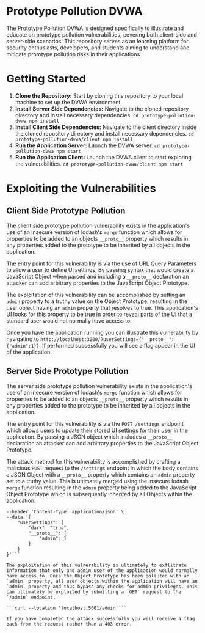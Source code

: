 # Prototype Pollution DVWA
The Prototype Pollution DVWA is designed specifically to illustrate and educate on prototype pollution vulnerabilities, covering both client-side and server-side scenarios. This repository serves as an learning platform for security enthusiasts, developers, and students aiming to understand and mitigate prototype pollution risks in their applications.

# Getting Started
1. **Clone the Repository:** Start by cloning this repository to your local machine to set up the DVWA environment.
2. **Install Server Side Dependencies:** Navigate to the cloned repository directory and install necessary dependencies. ```cd prototype-pollution-dvwa
npm install```
3. **Install Client Side Dependencies:** Navigate to the client directory inside the cloned repository directory and install necessary dependencies. ```cd prototype-pollution-dvwa/client
npm install```
4. **Run the Application Server:** Launch the DVWA server. ```cd prototype-pollution-dvwa
npm start```
5. **Run the Application Client:** Launch the DVWA client to start exploring the vulnerabilities. ```cd prototype-pollution-dvwa/client
npm start```

# Exploiting the Vulnerabilities
## Client Side Prototype Pollution
The client side prototype pollution vulnerability exists in the application's use of an insecure version of lodash's `merge` function which allows for properties to be added to an objects `__proto__` property which results in any properties added to the prototype to be inherited by all objects in the application.

The entry point for this vulnerability is via the use of URL Query Parameters to allow a user to define UI settings. By passing syntax that would create a JavaScript Object when parsed and including a `__proto__` declaration an attacker can add arbitrary properties to the JavaScript Object Prototype.

The exploitation of this vulnerability can be accomplished by setting an `admin` property to a truthy value on the Object Prototype, resulting in the user object having an `admin` property that resolves to true. This application's UI looks for this property to be true in order to reveal parts of the UI that a standard user would not normally have access to.

Once you have the application running you can illustrate this vulnerability by navigating to `http://localhost:3000/?userSettings={"__proto__":{"admin":1}}`. If performed successfully you will see a flag appear in the UI of the application.

## Server Side Prototype Pollution
The server side prototype pollution vulnerability exists in the application's use of an insecure version of lodash's `merge` function which allows for properties to be added to an objects `__proto__` property which results in any properties added to the prototype to be inherited by all objects in the application.

The entry point for this vulnerability is via the `POST /settings` endpoint which allows users to update their stored UI settings for their user in the application. By passing a JSON object which includes a `__proto__` declaration an attacker can add arbitrary properties to the JavaScript Object Prototype.

The attack method for this vulnerability is accomplished by crafting a malicious `POST` request to the `/settings` endpoint in which the body contains a JSON Object with a `__proto__` property which contains an `admin` property set to a truthy value. This is ultimately merged using the insecure lodash `merge` function resulting in the `admin` property being added to the JavaScript Object Prototype which is subsequently inherited by all Objects within the application.

```curl --location 'localhost:5001/settings' \
--header 'Content-Type: application/json' \
--data '{
    "userSettings": {
        "dark": "true",
        "__proto__": {
            "admin": 1
        }
    }
}'```

The exploitation of this vulnerability is ultimately to exflitrate information that only and admin user of the application would normally have access to. Once the Object Prototype has been polluted with an `admin` property, all user objects within the application will have an `admin` property and thus bypass any checks for admin privileges. This can ultimately be exploited by submitting a `GET` request to the `/admin` endpoint.

```curl --location 'localhost:5001/admin'```

If you have completed the attack successfully you will receive a flag back from the request rather than a 403 error.